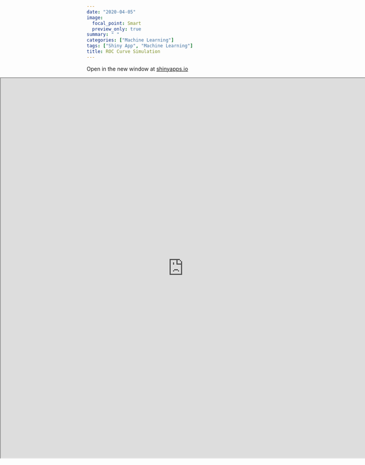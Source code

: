 ```yaml
---
date: "2020-04-05"
image:
  focal_point: Smart
  preview_only: true
summary: " "
categories: ["Machine Learning"]
tags: ["Shiny App", "Machine Learning"]
title: ROC Curve Simulation
---
```


<style>
iframe {
    left: 0;
    position: absolute;
    width: 100%;
}
</style>



Open in the new window at [shinyapps.io](https://ruslankl.shinyapps.io/roc_simulation/)


<iframe src="https://ruslankl.shinyapps.io/roc_simulation/" width=1000 height=1000" frameborder="1"></iframe>


<br>
<br>
<br>
<br>
<br>
<br>
<br>
<br>
<br>
<br>
<br>
<br>
<br>
<br>
<br>
<br>
<br>
<br>
<br>
<br>
<br>
<br>
<br>
<br>
<br>
<br>
<br>
<br>
<br>